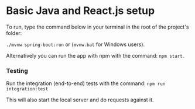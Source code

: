 # Basic **Java** and **React.js** setup

To run, type the command below in your terminal in the root of the project's folder:

`./mvnw spring-boot:run` or (`mvnw.bat` for Windows users).

Alternatively you can run the app with npm with the command:
`npm start`.


### Testing

Run the integration (end-to-end) tests with the command:
`npm run integration:test`

This will also start the local server and do requests against it.
